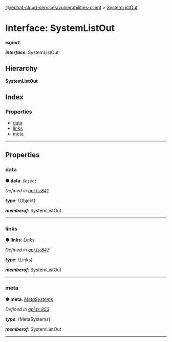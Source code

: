 [@redhat-cloud-services/vulnerabilities-client](../README.md) > [SystemListOut](../interfaces/systemlistout.md)

# Interface: SystemListOut

*__export__*: 

*__interface__*: SystemListOut

## Hierarchy

**SystemListOut**

## Index

### Properties

* [data](systemlistout.md#data)
* [links](systemlistout.md#links)
* [meta](systemlistout.md#meta)

---

## Properties

<a id="data"></a>

###  data

**● data**: *`Object`*

*Defined in [api.ts:841](https://github.com/RedHatInsights/javascript-clients/blob/master/packages/vulnerabilities/api.ts#L841)*

*__type__*: {Object}

*__memberof__*: SystemListOut

___
<a id="links"></a>

###  links

**● links**: *[Links](links.md)*

*Defined in [api.ts:847](https://github.com/RedHatInsights/javascript-clients/blob/master/packages/vulnerabilities/api.ts#L847)*

*__type__*: {Links}

*__memberof__*: SystemListOut

___
<a id="meta"></a>

###  meta

**● meta**: *[MetaSystems](metasystems.md)*

*Defined in [api.ts:853](https://github.com/RedHatInsights/javascript-clients/blob/master/packages/vulnerabilities/api.ts#L853)*

*__type__*: {MetaSystems}

*__memberof__*: SystemListOut

___


